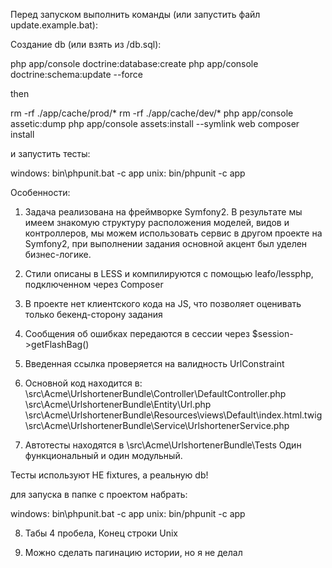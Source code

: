 Перед запуском выполнить команды (или запустить файл update.example.bat):

Создание db (или взять из /db.sql):

php app/console doctrine:database:create
php app/console doctrine:schema:update --force

then

rm -rf ./app/cache/prod/*
rm -rf ./app/cache/dev/*
php app/console assetic:dump
php app/console assets:install --symlink web
composer install

и запустить тесты:

windows: bin\phpunit.bat -c app 
unix:    bin/phpunit -c app


Особенности:

1. Задача реализована на фреймворке Symfony2. В результате мы имеем знакомую структуру расположения моделей, видов и контроллеров, мы можем использовать сервис в другом проекте на Symfony2, при выполнении задания основной акцент был уделен бизнес-логике.

2. Стили описаны в LESS и компилируются с помощью leafo/lessphp, подключенном через Composer

3. В проекте нет клиентского кода на JS, что позволяет оценивать только бекенд-сторону задания

4. Сообщения об ошибках передаются в сессии через $session->getFlashBag()

5. Введенная ссылка проверяется на валидность UrlConstraint

6. Основной код находится в:
\src\Acme\UrlshortenerBundle\Controller\DefaultController.php
\src\Acme\UrlshortenerBundle\Entity\Url.php
\src\Acme\UrlshortenerBundle\Resources\views\Default\index.html.twig
\src\Acme\UrlshortenerBundle\Service\UrlshortenerService.php

7. Автотесты находятся в \src\Acme\UrlshortenerBundle\Tests
Один функциональный и один модульный.

Тесты используют НЕ fixtures, а реальную db!

для запуска в папке с проектом набрать:

windows: bin\phpunit.bat -c app 
unix:    bin/phpunit -c app

8. Табы 4 пробела, Конец строки Unix

9. Можно сделать пагинацию истории, но я не делал 
